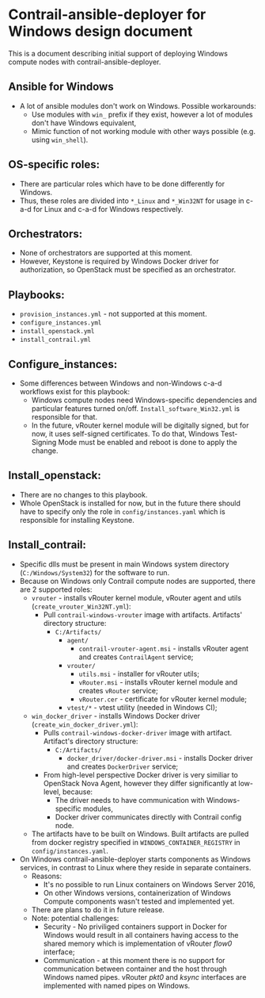 # Contrail-ansible-deployer for Windows design document
This is a document describing initial support of deploying Windows compute nodes with contrail-ansible-deployer.

## Ansible for Windows
  * A lot of ansible modules don't work on Windows. Possible workarounds:
    * Use modules with `win_` prefix if they exist, however a lot of modules don't have Windows equivalent,
    * Mimic function of not working module with other ways possible (e.g. using `win_shell`).

## OS-specific roles:
  * There are particular roles which have to be done differently for Windows.
  * Thus, these roles are divided into `*_Linux` and `*_Win32NT` for usage in c-a-d for Linux and c-a-d for Windows respectively.

## Orchestrators:
  * None of orchestrators are supported at this moment.
  * However, Keystone is required by Windows Docker driver for authorization, so OpenStack must be specified as an orchestrator.

## Playbooks:
  * `provision_instances.yml` - not supported at this moment.
  * `configure_instances.yml`
  * `install_openstack.yml`
  * `install_contrail.yml`

## Configure_instances:
  * Some differences between Windows and non-Windows c-a-d workflows exist for this playbook:
    * Windows compute nodes need Windows-specific dependencies and particular features turned on/off. `Install_software_Win32.yml` is responsible for that.
    * In the future, vRouter kernel module will be digitally signed, but for now, it uses self-signed certificates.
    To do that, Windows Test-Signing Mode must be enabled and reboot is done to apply the change.

## Install_openstack:
  * There are no changes to this playbook.
  * Whole OpenStack is installed for now, but in the future there should have to specify only the role in `config/instances.yaml` which is responsible for installing Keystone.

## Install_contrail:
  * Specific dlls must be present in main Windows system directory (`C:/Windows/System32`) for the software to run.
  * Because on Windows only Contrail compute nodes are supported, there are 2 supported roles:
    * `vrouter` - installs vRouter kernel module, vRouter agent and utils (`create_vrouter_Win32NT.yml`):
      * Pull `contrail-windows-vrouter` image with artifacts. Artifacts' directory structure:
        * `C:/Artifacts/`
          * `agent/`
            * `contrail-vrouter-agent.msi` - installs vRouter agent and creates `ContrailAgent` service;
          * `vrouter/`
            * `utils.msi` - installer for vRouter utils;
            * `vRouter.msi` - installs vRouter kernel module and creates `vRouter` service;
            * `vRouter.cer` - certificate for vRouter kernel module;
          * `vtest/*` - vtest utility (needed in Windows CI);
    * `win_docker_driver` - installs Windows Docker driver (`create_win_docker_driver.yml`):
      * Pulls `contrail-windows-docker-driver` image with artifact. Artifact's directory structure:
        * `C:/Artifacts/`
          * `docker_driver/docker-driver.msi` - installs Docker driver and creates `DockerDriver` service;
      * From high-level perspective Docker driver is very similiar to OpenStack Nova Agent, however they differ significantly at low-level, because:
        * The driver needs to have communication with Windows-specific modules,
        * Docker driver communicates directly with Contrail config node.
    * The artifacts have to be built on Windows. Built artifacts are pulled from docker registry specified in `WINDOWS_CONTAINER_REGISTRY` in `config/instances.yaml`.
  * On Windows contrail-ansible-deployer starts components as Windows services,
    in contrast to Linux where they reside in separate containers.
    * Reasons:
      * It's no possible to run Linux containers on Windows Server 2016,
      * On other Windows versions, containerization of Windows Compute components wasn't tested and implemented yet.
    * There are plans to do it in future release.
    * Note: potential challenges:
      * Security -  No priviliged containers support in Docker for Windows would result in all containers having access to the shared memory which is implementation of vRouter *flow0* interface;
      * Communication - at this moment there is no support for communication between container and the host through Windows named pipes. vRouter *pkt0* and *ksync* interfaces are implemented with named pipes on Windows.